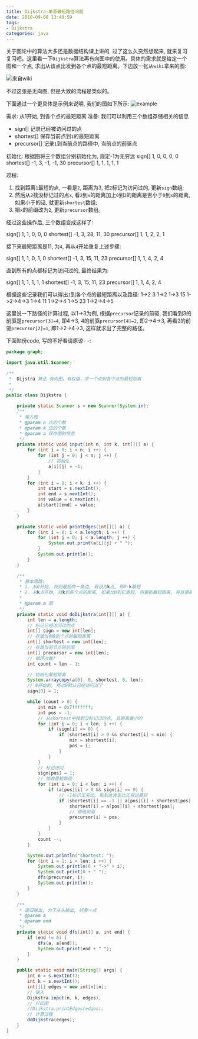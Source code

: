 ```yaml
---
title: Dijkstra-单源最短路径问题
date: 2018-09-08 13:40:59
tags:
- Dijkstra
categories: java 
---
```


关于图论中的算法大多还是数据结构课上讲的, 过了这么久突然想起来, 就来复习复习吧。这里看一下`Dijkstra`算法再有向图中的使用。具体的需求就是给定一个图和一个点, 求出从该点出发到各个点的最短距离。下边放一张从`wiki`拿来的图:
<!--more-->
![来自wiki](https://image.zero22.top/Dijkstra_Animation.gif)

不过这张是无向图, 但是大致的流程是类似的。

下面通过一个更具体是示例来说明, 我们的图如下所示:
![example](https://image.zero22.top/Dijkstra/example.png)

需求: 从1开始, 到各个点的最短距离
准备: 我们可以利用三个数组存储相关的信息
 
 * sign[] 记录已经被访问过的点
 * shortest[] 保存当前点到`1`的最短距离
 * precursor[] 记录`1`到当前点的路径中, 当前点的前驱点

初始化: 
根据图将三个数组分别初始化为, 规定-1为无穷远
sign[] 1, 0, 0, 0, 0
shortest[] -1, 3, -1, -1, 30
precursor[] 1, 1, 1, 1, 1

过程:

 1. 找到距离`1`最短的点, 一看是`2`, 距离为3, 把`2`标记为访问过的, 更新`sign`数组;
 2. 然后从`2`找没标记过的点`x`, 看`2`到`x`的距离加上`0`到`2`的距离是否小于`0`到`x`的距离, 如果小于的话, 就更新`shortest`数组;
 3. 把`x`的前缀改为`2`, 更新`precursor`数组。

经过这些操作后, 三个数组变成这样了:

sign[] 1, 1, 0, 0, 0
shortest[] -1, 3, 28, 11, 30
precursor[] 1, 1, 2, 2, 1

接下来最短距离是11, 为`4`, 再从`4`开始重复上述步骤:

sign[] 1, 1, 0, 1, 0
shortest[] -1, 3, 15, 11, 23
precursor[] 1, 1, 4, 2, 4

直到所有的点都标记为访问过的, 最终结果为:

sign[] 1, 1, 1, 1, 1
shortest[] -1, 3, 15, 11, 23
precursor[] 1, 1, 4, 2, 4

根据这些记录我们可以得出`1`到各个点的最短距离以及路径:
1->2 3 1->2
1->3 15 1->2->4->3
1->4 11 1->2->4
1->5 23 1->2->4->5

这里说一下路径的计算过程, 以1->3为例, 根据`precursor`记录的前驱, 我们看到3的前驱是`precursor[3]=4`, 即4->3, 4的前驱`precursor[4]=2`, 即2->4->3, 再看2的前驱`precursor[2]=1`, 即1->2->4->3, 这样就求出了完整的路径。

下面贴份code, 写的不好看请原谅- -:

```java
package graph;

import java.util.Scanner;

/**
 *  Dijstra 算法 有向图，有权值，求一个点到各个点的最短距离
 *
 */
public class Dijkstra {

    private static Scanner s = new Scanner(System.in);
    /**
     * 输入图
     * @param n 点的个数
     * @param k 边的个数
     * @param a 保存图的信息
     */
    private static void input(int n, int k, int[][] a) {
        for (int i = 0; i < n; i ++) {
            for (int j = 0; j < n; j ++) {
                // 初始化
                a[i][j] = -1;
            }
        }
        for (int i = 0; i < k; i ++) {
            int start = s.nextInt();
            int end = s.nextInt();
            int value = s.nextInt();
            a[start][end] = value;
        }
    }

    private static void printEdges(int[][] a) {
        for (int i = 0; i < a.length; i ++) {
            for (int j = 0; j < a.length; j ++) {
                System.out.print(a[i][j] + " ");
            }
            System.out.println();
        }
    }

    /**
     * 基本思路:
     * 1. 从0开始, 找到最短的一条边, 假设为k点, 即0-k最短
     * 2. 从k点开始, 找k到各个点的距离, 如果比0到它更短, 则更新最短距离, 并且更新前驱节点
     *
     * @param a 图
     */
    private static void doDijkstra(int[][] a) {
        int len = a.length;
        // 标记已经访问过的点
        int[] sign = new int[len];
        // 存放当前0到个点的最短距离
        int[] shortest = new int[len];
        // 存放当前节点的前驱
        int[] precursor = new int[len];
        // 循环次数?
        int count = len - 1;

        // 初始化最短距离
        System.arraycopy(a[0], 0, shortest, 0, len);
        // 0开始的, 所以0默认已经访问过了
        sign[0] = 1;

        while (count > 0) {
            int min = 0x7fffffff;
            int pos = -1;
            // 从shortest中找到没标记过的点, 且距离最小的
            for (int i = 0; i < len; i ++) {
                if (sign[i] == 0) {
                    if (shortest[i] > 0 && shortest[i] < min) {
                        min = shortest[i];
                        pos = i;
                    }
                }
            }
            // 标记访问
            sign[pos] = 1;
            // 修改最短路径
            for (int i = 0; i < len; i ++) {
                if (a[pos][i] > 0 && sign[i] == 0) {
                    // -1标识无穷远, 能到达肯定比无穷远要好
                    if (shortest[i] == -1 || a[pos][i] + shortest[pos] < shortest[i]) {
                        shortest[i] = a[pos][i] + shortest[pos];
                        // 修改前驱
                        precursor[i] = pos;
                    }
                }
            }
            count --;
        }

        System.out.println("shortest: ");
        for (int i = 1; i < len; i ++) {
            System.out.println(0 + "->" + i);
            System.out.print(0 + " ");
            dfs(precursor, i);
            System.out.println();
        }
    }

    /**
     * 递归输出, 为了从头输出, 好看一点
     * @param a 
     * @param end
     */
    private static void dfs(int[] a, int end) {
        if (end != 0) {
            dfs(a, a[end]);
            System.out.print(end + " ");
        }
    }

    public static void main(String[] args) {
        int n = s.nextInt();
        int k = s.nextInt();
        int[][] edges = new int[n][n];
        // 输入
        Dijkstra.input(n, k, edges);
        // 打印图
        //Dijkstra.printEdges(edges);
        // 计算过程
        doDijkstra(edges);
    }
}

```